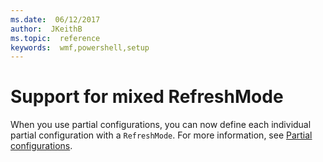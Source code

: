 ```yaml
---
ms.date:  06/12/2017
author:  JKeithB
ms.topic:  reference
keywords:  wmf,powershell,setup
---
```


# Support for mixed RefreshMode

When you use partial configurations, you can now define each individual partial configuration with a `RefreshMode`.
For more information, see [Partial configurations](https://msdn.microsoft.com/powershell/dsc/partialconfigs).